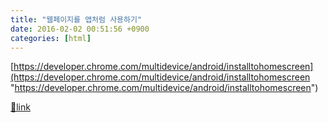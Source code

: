```yaml
---
title: "웹페이지를 앱처럼 사용하기"
date: 2016-02-02 00:51:56 +0900
categories: [html]
---
```


[https://developer.chrome.com/multidevice/android/installtohomescreen](https://developer.chrome.com/multidevice/android/installtohomescreen "https://developer.chrome.com/multidevice/android/installtohomescreen")


[🔗link](http://www.mins01.com/mh/tech/read/980)